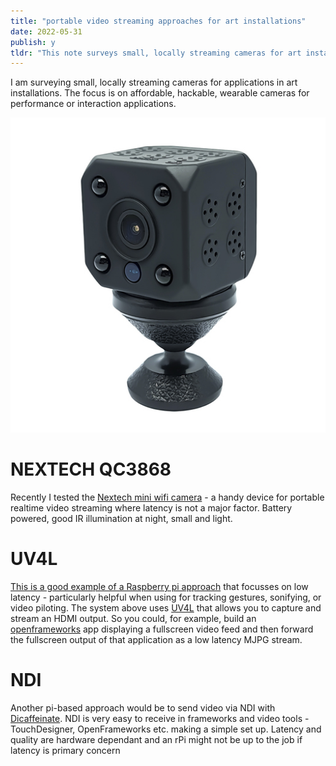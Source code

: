 ```yaml
---
title: "portable video streaming approaches for art installations"
date: 2022-05-31
publish: y
tldr: "This note surveys small, locally streaming cameras for art installations, focusing on affordable, hackable, wearable options. It discusses the NEXTECH QC3868, UV4L on a Raspberry Pi for low latency, and NDI with Dicaffeinate, highlighting the trade-offs between latency, quality, and hardware requirements."
---
```


I am surveying small, locally streaming cameras for applications in art installations.   The focus is on affordable, hackable, wearable cameras for performance or interaction applications.

![](../files/nextech.png)

# NEXTECH QC3868
Recently I tested the [Nextech mini wifi camera](NEXTECH%20QC3868.md) - a handy device for portable realtime video streaming where latency is not a major factor.  Battery powered, good IR illumination at night, small and light.

# UV4L
[This is a good example of a Raspberry pi approach](https://www.reddit.com/r/raspberry_pi/comments/ppu00m/prototype_low_latency_wireless_streaming_camera/) that focusses on low latency - particularly helpful when using for tracking gestures, sonifying, or video piloting.   The system above uses [UV4L](https://www.linux-projects.org/uv4l/)  that allows you to capture and stream an HDMI output.  So you could, for example, build an [openframeworks](http://openframeworks.cc) app displaying a fullscreen video feed and then forward the fullscreen output of that application as a low latency MJPG stream.

# NDI
Another pi-based approach would be to send video via NDI with [Dicaffeinate](https://dicaffeine.com/). NDI is very easy to receive in frameworks and video tools - TouchDesigner, OpenFrameworks etc.  making a simple set up.  Latency and quality are hardware dependant and an rPi might not be up to the job if latency is primary concern
